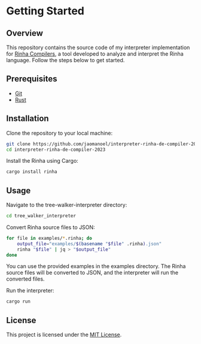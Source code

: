 # Getting Started

## Overview

This repository contains the source code of my interpreter implementation for [Rinha Compilers](https://github.com/aripiprazole/rinha-de-compiler), a tool developed to analyze and interpret the Rinha language. Follow the steps below to get started.

## Prerequisites

- [Git](https://git-scm.com/)
- [Rust](https://www.rust-lang.org/)

## Installation

Clone the repository to your local machine:

```bash
git clone https://github.com/jaomanoel/interpreter-rinha-de-compiler-2023.git
cd interpreter-rinha-de-compiler-2023
```

Install the Rinha using Cargo:

```bash 
cargo install rinha
```

## Usage

Navigate to the tree-walker-interpreter directory:

```bash
cd tree_walker_interpreter
```

Convert Rinha source files to JSON:

```bash
for file in examples/*.rinha; do
    output_file="examples/$(basename "$file" .rinha).json"
    rinha "$file" | jq > "$output_file"
done
```

You can use the provided examples in the examples directory. The Rinha source files will be converted to JSON, and the interpreter will run the converted files.

Run the interpreter:

```bash
cargo run
```

## License

This project is licensed under the [MIT License](https://opensource.org/license/mit/).


